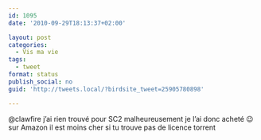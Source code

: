```yaml
---
id: 1095
date: '2010-09-29T18:13:37+02:00'

layout: post
categories:
  - Vis ma vie
tags:
  - tweet
format: status
publish_social: no
guid: 'http://tweets.local/?birdsite_tweet=25905780898'

---
```


@clawfire j’ai rien trouvé pour SC2 malheureusement je l’ai donc acheté 😉 sur Amazon il est moins cher si tu trouve pas de licence torrent